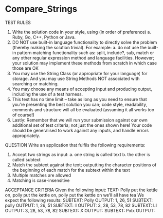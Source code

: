 # Compare_Strings

TEST RULES

1. Write the solution code in your style, using (in order of preference)
a. Ruby, Go, C++, Python or Java.
2. DO NOT use built-in language functionality to directly solve the problem
(thereby making the solution trivial). For example:
a. do not use the built-in pattern matching functionality such as: split,
include?, sub, match or any other regular expression method and
language facilities. However; your solution may implement these methods
from scratch in which case those are OK
3. You may use the String Class (or appropriate for your language) for storage. And
you may use String Methods NOT associated with searching or matching.
4. You may choose any means of accepting input and producing output, including
the use of a test harness.
5. This test has no time limit – take as long as you need to ensure that you’re
presenting the best solution you can; code style, readability, comments and
structure will all be evaluated (assuming it all works too of course!)
6. Lastly: Remember that we will run your submission against our own additional
set of test criteria; not just the ones shown here! Your code should be
generalised to work against any inputs, and handle errors appropriately.

QUESTION
Write an application that fulfils the following requirements:
1. Accept two strings as input:
a. one string is called text
b. the other is called subtext
2. Match the subtext against the text; outputting the character positions of the
beginning of each match for the subtext within the text
3. Multiple matches are allowed
4. Matching is case-insensitive

ACCEPTANCE CRITERIA
Given the following input:
TEXT: Polly put the kettle on, polly put the kettle on, polly put the kettle on we'll all have tea
We expect the following results:
SUBTEXT: Polly OUTPUT: 1, 26, 51
SUBTEXT: polly OUTPUT: 1, 26, 51
SUBTEXT: ll    OUTPUT: 3, 28, 53, 78, 82
SUBTEXT: Ll    OUTPUT: 3, 28, 53, 78, 82
SUBTEXT: X     OUTPUT: <no matches>
SUBTEXT: Polx  OUTPUT: <no matches>
